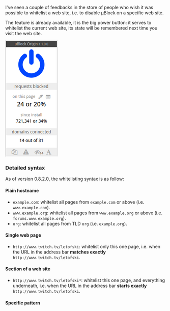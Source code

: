 I've seen a couple of feedbacks in the store of people who wish it was possible to whitelist a web site, i.e. to disable µBlock on a specific web site.

The feature is already available, it is the big power button: it serves to whitelist the current web site, its state will be remembered next time you visit the web site.

![µBlock's popup](https://raw.githubusercontent.com/gorhill/uBlock/master/doc/img/popup-1.png)

### Detailed syntax

As of version 0.8.2.0, the whitelisting syntax is as follow:

#### Plain hostname

- `example.com`: whitelist all pages from `example.com` or above (i.e. `www.example.com`).
- `www.example.org`: whitelist all pages from `www.example.org` or above (i.e. `forums.www.example.org`).
- `org`: whitelist all pages from TLD `org` (i.e. `example.org`).

#### Single web page

- `http://www.twitch.tv/letofski`: whitelist only this one page, i.e. when the URL in the address bar **matches exactly** `http://www.twitch.tv/letofski`.

#### Section of a web site

 - `http://www.twitch.tv/letofski*`: whitelist this one page, and everything underneath, i.e. when the URL in the address bar **starts exactly** `http://www.twitch.tv/letofski`.

#### Specific pattern

